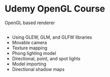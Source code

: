 # Udemy OpenGL Course

OpenGL based renderer

##

* Using GLEW, GLM, and GLFW libraries
* Movable camera
* Texture mapping
* Phong lighting model
* Directional, point, and spot lights
* Model importing
* Directional shadow maps
